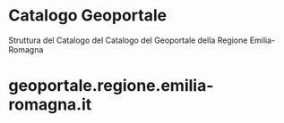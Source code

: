 # Catalogo Geoportale
Struttura del Catalogo del Catalogo del Geoportale della Regione Emilia-Romagna

# <h ref="https://geoportale.regione.emilia-romagna.it" target = "_blank">geoportale.regione.emilia-romagna.it</a>
